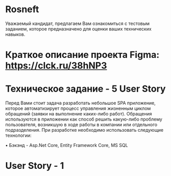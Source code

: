 # Rosneft 
Уважаемый кандидат, предлагаем Вам ознакомиться с тестовым заданием, которое предназначено для оценки ваших технических навыков.
# Краткое описание проекта Figma: https://clck.ru/38hNP3
# Техническое задание - 5 User Story
Перед Вами стоит задача разработать небольшое SPA приложение, которое автоматизирует процесс управления жизненным циклом обращений (заявки на выполнение каких-либо работ). Обращения используются в приложении как способ решить какую-либо проблему пользователя, возникшую в ходе работы в компании или отдельного подразделения. При разработке необходимо использовать следующие технологии: 

  •	Бэкэнд - Asp.Net Core, Entity Framework Core, MS SQL

# User Story - 1

